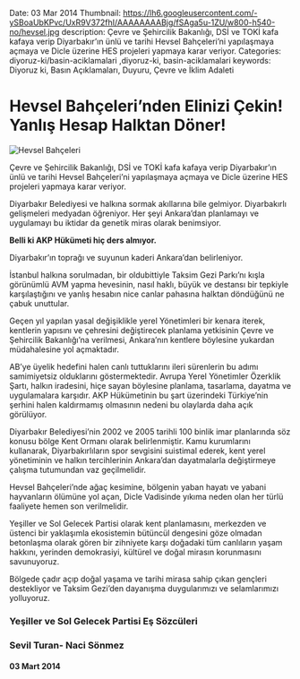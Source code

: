 Date: 03 Mar 2014
Thumbnail: https://lh6.googleusercontent.com/-ySBoaUbKPvc/UxR9V372fhI/AAAAAAAABjg/fSAga5u-1ZU/w800-h540-no/hevsel.jpg
description: Çevre ve Şehircilik Bakanlığı, DSİ ve TOKİ kafa kafaya verip Diyarbakır’ın ünlü ve tarihi Hevsel Bahçeleri’ni yapılaşmaya açmaya ve Dicle üzerine HES projeleri yapmaya karar veriyor.
Categories: diyoruz-ki/basin-aciklamalari ,diyoruz-ki, basin-aciklamalari
keywords: Diyoruz ki, Basın Açıklamaları, Duyuru, Çevre ve İklim Adaleti

# Hevsel Bahçeleri’nden Elinizi Çekin! Yanlış Hesap Halktan Döner!

![Hevsel Bahçeleri](https://lh6.googleusercontent.com/-ySBoaUbKPvc/UxR9V372fhI/AAAAAAAABjg/fSAga5u-1ZU/w800-h540-no/hevsel.jpg)

Çevre ve Şehircilik Bakanlığı, DSİ ve TOKİ kafa kafaya verip Diyarbakır’ın ünlü ve tarihi Hevsel Bahçeleri’ni yapılaşmaya açmaya ve Dicle üzerine HES projeleri yapmaya karar veriyor.

Diyarbakır Belediyesi ve halkına sormak akıllarına bile gelmiyor. Diyarbakırlı gelişmeleri medyadan öğreniyor. Her şeyi Ankara’dan planlamayı ve uygulamayı bu iktidar da genetik miras olarak benimsiyor.

**Belli ki AKP Hükümeti hiç ders almıyor.**

Diyarbakır’ın toprağı ve suyunun kaderi Ankara’dan belirleniyor.

İstanbul halkına sorulmadan, bir oldubittiyle Taksim Gezi Parkı’nı kışla görünümlü AVM yapma hevesinin, nasıl haklı, büyük ve destansı bir tepkiyle karşılaştığını ve yanlış hesabın nice canlar pahasına halktan döndüğünü ne çabuk unuttular.

Geçen yıl yapılan yasal değişiklikle yerel Yönetimleri bir kenara iterek, kentlerin yapısını ve çehresini değiştirecek planlama yetkisinin Çevre ve Şehircilik Bakanlığı’na verilmesi, Ankara’nın kentlere böylesine yukardan müdahalesine yol açmaktadır. 

AB’ye üyelik hedefini halen canlı tuttuklarını ileri sürenlerin bu adımı samimiyetsiz olduklarını göstermektedir. Avrupa Yerel Yönetimler Özerklik Şartı, halkın iradesini, hiçe sayan böylesine planlama, tasarlama, dayatma ve uygulamalara karşıdır. AKP Hükümetinin bu şart üzerindeki Türkiye’nin şerhini halen kaldırmamış olmasının nedeni bu olaylarda daha açık görülüyor.

Diyarbakır Belediyesi’nin 2002 ve 2005 tarihli 100 binlik imar planlarında söz konusu bölge Kent Ormanı olarak belirlenmiştir. Kamu kurumlarını kullanarak, Diyarbakırlıların spor sevgisini suistimal ederek, kent yerel yönetiminin ve halkın tercihlerinin Ankara’dan dayatmalarla değiştirmeye çalışma tutumundan vaz geçilmelidir.

Hevsel Bahçeleri’nde ağaç kesimine, bölgenin yaban hayatı ve yabani hayvanların ölümüne yol açan, Dicle Vadisinde yıkıma neden olan her türlü faaliyete hemen son verilmelidir.

Yeşiller ve Sol Gelecek Partisi olarak kent planlamasını, merkezden ve üstenci bir yaklaşımla ekosistemin bütüncül dengesini göze olmadan betonlaşma olarak gören bir zihniyete karşı doğadaki tüm canlıların yaşam hakkını, yerinden demokrasiyi, kültürel ve doğal mirasın korunmasını savunuyoruz.

Bölgede çadır açıp doğal yaşama ve tarihi mirasa sahip çıkan gençleri destekliyor ve Taksim Gezi’den dayanışma duygularımızı ve selamlarımızı yolluyoruz.


 
### Yeşiller ve Sol Gelecek Partisi Eş Sözcüleri
### Sevil Turan- Naci Sönmez


#### 03 Mart 2014
